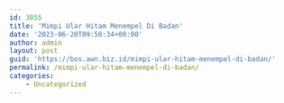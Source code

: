 ```yaml
---
id: 3855
title: 'Mimpi Ular Hitam Menempel Di Badan'
date: '2023-06-20T09:50:34+00:00'
author: admin
layout: post
guid: 'https://bos.awn.biz.id/mimpi-ular-hitam-menempel-di-badan/'
permalink: /mimpi-ular-hitam-menempel-di-badan/
categories:
    - Uncategorized
---
```


